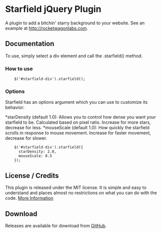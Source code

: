 # Starfield jQuery Plugin

A plugin to add a bitchin' starry background to your website. See an example at http://rocketwagonlabs.com.

## Documentation

To use, simply select a div element and call the .starfield() method.

### How to use

        $('#starfield-div').starfield();

### Options

Starfield has an options argument which you can use to customize its behavior:

*starDensity (default 1.0): Allows you to control how dense you want your starfield to be. Calculated based on pixel ratio. Increase for more stars, decrease for less.
*mouseScale (default 1.0): How quickly the starfield scrolls in response to mouse movement. Increase for faster movement, decrease for slower.

        $('#starfield-div').starfield({
          starDensity: 2.0,
          mouseScale: 0.5
        });
           

## License / Credits

This plugin is released under the MIT license. It is simple and easy to understand and places almost no restrictions on what you can do with the code.
[More Information](http://en.wikipedia.org/wiki/MIT_License)


## Download

Releases are available for download from
[GitHub](https://github.com/popad/jquery-starfield).
